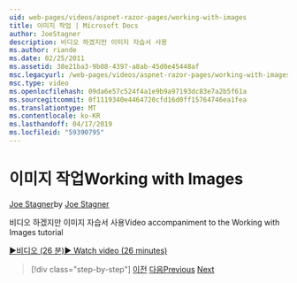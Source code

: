 ```yaml
---
uid: web-pages/videos/aspnet-razor-pages/working-with-images
title: 이미지 작업 | Microsoft Docs
author: JoeStagner
description: 비디오 하겠지만 이미지 자습서 사용
ms.author: riande
ms.date: 02/25/2011
ms.assetid: 38e21ba3-9b08-4397-a8ab-45d0e45448af
msc.legacyurl: /web-pages/videos/aspnet-razor-pages/working-with-images
msc.type: video
ms.openlocfilehash: 09da6e57c524f4a1e9b9a97193dc83e7a2b5f61a
ms.sourcegitcommit: 0f1119340e4464720cfd16d0ff15764746ea1fea
ms.translationtype: MT
ms.contentlocale: ko-KR
ms.lasthandoff: 04/17/2019
ms.locfileid: "59390795"
---
```

# <a name="working-with-images"></a><span data-ttu-id="6895c-103">이미지 작업</span><span class="sxs-lookup"><span data-stu-id="6895c-103">Working with Images</span></span>

<span data-ttu-id="6895c-104">[Joe Stagner](https://github.com/JoeStagner)</span><span class="sxs-lookup"><span data-stu-id="6895c-104">by [Joe Stagner](https://github.com/JoeStagner)</span></span>

<span data-ttu-id="6895c-105">비디오 하겠지만 이미지 자습서 사용</span><span class="sxs-lookup"><span data-stu-id="6895c-105">Video accompaniment to the Working with Images tutorial</span></span>

[<span data-ttu-id="6895c-106">&#9654;비디오 (26 분)</span><span class="sxs-lookup"><span data-stu-id="6895c-106">&#9654; Watch video (26 minutes)</span></span>](https://channel9.msdn.com/Blogs/ASP-NET-Site-Videos/working-with-images)

> [!div class="step-by-step"]
> <span data-ttu-id="6895c-107">[이전](working-with-files.md)
> [다음](working-with-video.md)</span><span class="sxs-lookup"><span data-stu-id="6895c-107">[Previous](working-with-files.md)
[Next](working-with-video.md)</span></span>
